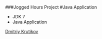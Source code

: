 ###Jogged Hours Project
#Java Application

* JDK 7
* Java Application

[Dmitriy Krutikov](http://sqasolution.com)

